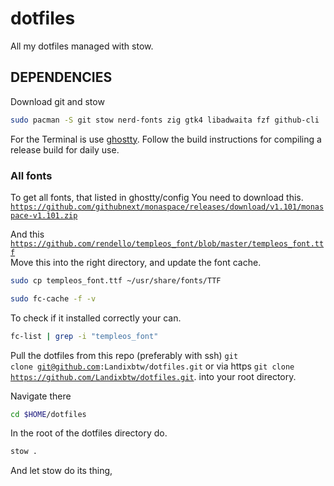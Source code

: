 # dotfiles

All my dotfiles managed with stow.

## DEPENDENCIES
Download git and stow

```sh
sudo pacman -S git stow nerd-fonts zig gtk4 libadwaita fzf github-cli
```
For the Terminal is use [ghostty](https://github.com/mitchellh/ghostty).
Follow the build instructions for compiling a release build for daily use.

### All fonts 
To get all fonts, that listed in ghostty/config
You need to download this.
<code>https://github.com/githubnext/monaspace/releases/download/v1.101/monaspace-v1.101.zip</code>

And this  
<code>https://github.com/rendello/templeos_font/blob/master/templeos_font.ttf</code>  
Move this into the right directory, and update the font cache.
```sh
sudo cp templeos_font.ttf ~/usr/share/fonts/TTF

sudo fc-cache -f -v
```

To check if it installed correctly your can. 
```sh
fc-list | grep -i "templeos_font"
```

Pull the dotfiles from this repo (preferably with ssh) <code>git clone git@github.com:Landixbtw/dotfiles.git</code>
or via https <code>git clone https://github.com/Landixbtw/dotfiles.git</code>.
into your root directory. 

Navigate there
```sh
cd $HOME/dotfiles
```
In the root of the dotfiles directory do. 
```sh 
stow .
```
And let stow do its thing,
